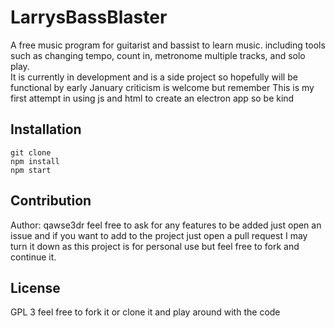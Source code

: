 # LarrysBassBlaster
A free music program for guitarist and bassist to learn music.
including tools such as changing tempo, count in, metronome multiple tracks,
and solo play.  
It is currently in development and is a side project so hopefully will be functional
by early January criticism is welcome
but remember
  This is my first attempt in using js and html to create an electron app so be kind

## Installation
```
git clone
npm install
npm start
```

## Contribution
Author: qawse3dr
feel free to ask for any features to be added just open an issue
and if you want to add to the project just open a pull request I may turn it
down as this project is for personal use but feel free to fork and continue it.
## License
GPL 3
feel free to fork it or clone it and play around with the code
